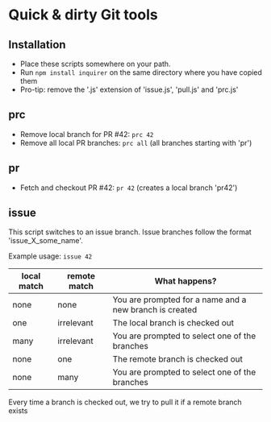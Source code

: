 # Quick & dirty Git tools
## Installation

- Place these scripts somewhere on your path.
- Run `npm install inquirer` on the same directory where you have copied them
- Pro-tip: remove the '.js' extension of 'issue.js', 'pull.js' and 'prc.js'

## prc
- Remove local branch for PR #42: `prc 42`
- Remove all local PR branches: `prc all` (all branches starting with 'pr')

## pr
- Fetch and checkout PR #42: `pr 42` (creates a local branch 'pr42')

## issue

This script switches to an issue branch. Issue branches follow the format 'issue_X_some_name'.

Example usage: `issue 42`

| local match | remote match | What happens? |
| --- | --- | --- |
| none | none | You are prompted for a name and a new branch is created |
| one | irrelevant | The local branch is checked out |
| many | irrelevant | You are prompted to select one of the branches |
| none | one | The remote branch is checked out |
| none | many | You are prompted to select one of the branches |

Every time a branch is checked out, we try to pull it if a remote branch exists